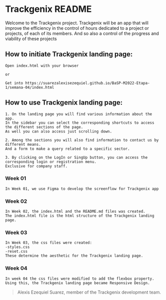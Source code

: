 # Trackgenix README
Welcome to the Trackgenix project.
Trackgenix will be an app that will improve the efficiency in the control of hours dedicated to a project or projects,
of each of its members. And so also a control of the progress and viability of these projects

## How to initiate Trackgenix landing page:
```
Open index.html with your browser

or

Get into https://suarezalexisezequiel.github.io/BaSP-M2022-Etapa-1/semana-04/index.html
```
## How to use Trackgenix landing page:
```
1. On the landing page you will find various information about the app.
In the sidebar you can select the corresponding shortcuts to access the different sections of the page.
As well you can also access just scrolling down.

2. Among the sections you will also find information to contact us by different means.
And a form to make a query related to a specific sector. 

3. By clicking on the LogIn or SingUp button, you can access the corresponding login or registration menu.
Exclusive for company staff.
```
### Week 01
```
In Week 01, we use Figma to develop the screenflow for Trackgenix app
```

### Week 02
```
In Week 02, the index.html and the README.md files was created.
The index.html file is the html structure of the Trackgenix landing page.
```

### Week 03
```
In Week 03, the css files were created:
-styles.css
-reset.css
These determine the aesthetic for the Trackgenix landing page.
```

### Week 04
```
In week 04 the css files were modified to add the flexbox property. Using this, the Trackgenix landing page became Responsive Design.
```

> Alexis Ezequiel Suarez, member of the Trackgenix development team.
